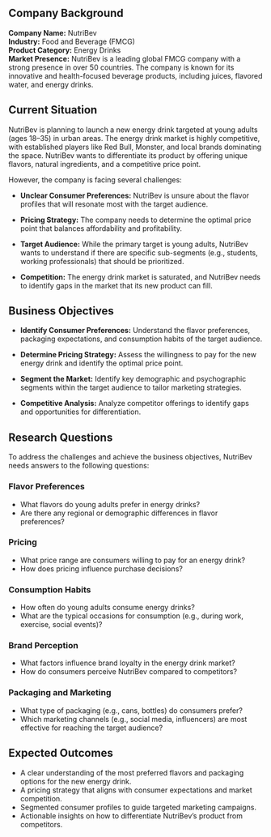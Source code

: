 ## Company Background

**Company Name:** NutriBev  
**Industry:** Food and Beverage (FMCG)  
**Product Category:** Energy Drinks  
**Market Presence:** NutriBev is a leading global FMCG company with a strong presence in over 50 countries. The company is known for its innovative and health-focused beverage products, including juices, flavored water, and energy drinks.

## Current Situation

NutriBev is planning to launch a new energy drink targeted at young adults (ages 18–35) in urban areas. The energy drink market is highly competitive, with established players like Red Bull, Monster, and local brands dominating the space. NutriBev wants to differentiate its product by offering unique flavors, natural ingredients, and a competitive price point.

However, the company is facing several challenges:

- **Unclear Consumer Preferences:** NutriBev is unsure about the flavor profiles that will resonate most with the target audience.

- **Pricing Strategy:** The company needs to determine the optimal price point that balances affordability and profitability.

- **Target Audience:** While the primary target is young adults, NutriBev wants to understand if there are specific sub-segments (e.g., students, working professionals) that should be prioritized.

- **Competition:** The energy drink market is saturated, and NutriBev needs to identify gaps in the market that its new product can fill.

## Business Objectives

- **Identify Consumer Preferences:** Understand the flavor preferences, packaging expectations, and consumption habits of the target audience.

- **Determine Pricing Strategy:** Assess the willingness to pay for the new energy drink and identify the optimal price point.

- **Segment the Market:** Identify key demographic and psychographic segments within the target audience to tailor marketing strategies.

- **Competitive Analysis:** Analyze competitor offerings to identify gaps and opportunities for differentiation.

## Research Questions

To address the challenges and achieve the business objectives, NutriBev needs answers to the following questions:

### Flavor Preferences

- What flavors do young adults prefer in energy drinks?
- Are there any regional or demographic differences in flavor preferences?

### Pricing

- What price range are consumers willing to pay for an energy drink?
- How does pricing influence purchase decisions?

### Consumption Habits

- How often do young adults consume energy drinks?
- What are the typical occasions for consumption (e.g., during work, exercise, social events)?

### Brand Perception

- What factors influence brand loyalty in the energy drink market?
- How do consumers perceive NutriBev compared to competitors?

### Packaging and Marketing

- What type of packaging (e.g., cans, bottles) do consumers prefer?
- Which marketing channels (e.g., social media, influencers) are most effective for reaching the target audience?

## Expected Outcomes

- A clear understanding of the most preferred flavors and packaging options for the new energy drink.
- A pricing strategy that aligns with consumer expectations and market competition.
- Segmented consumer profiles to guide targeted marketing campaigns.
- Actionable insights on how to differentiate NutriBev’s product from competitors.